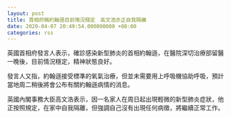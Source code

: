 ```yaml
---
layout: post
title: 首相府稱約翰遜目前情況穩定　高文浩亦正自我隔離
date: 2020-04-07 20:49:54.000000000 +08:00
categories: rss
---
```


英國首相府發言人表示，確診感染新型肺炎的首相約翰遜，在醫院深切治療部留醫一晚後，目前情況穩定，精神狀態良好。

發言人又指，約翰遜接受標準的氧氣治療，但並未需要用上呼吸機協助呼吸，預計當地周二稍後將會公布有關約翰遜病情的消息。

英國內閣事務大臣高文浩表示，因一名家人在周日起出現輕微的新型肺炎症狀，他正按照規定，在家中自我隔離，但強調自己沒有出現任何病徵，將繼續正常工作。
